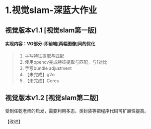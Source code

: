 

# 1.视觉slam-深蓝大作业

## 视觉版本v1.1 [视觉slam第一版]

#### 实现内容：VO部分-即前端[两幅图像]间的优化

> 1. 手写特征提取与匹配
> 2. 使用opencv完成特征提取与匹配，与1对比
> 3. 手写bundle adjustment
> 4. 【未完成】g2o
> 5. 【未完成】Ceres



## 视觉版本v1.2 [视觉slam第二版]

受到任乾老师的启发，需要利用多态，类封装等把程序代码可扩展性提高。

【改进】